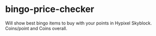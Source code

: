 # bingo-price-checker
Will show best bingo items to buy with your points in Hypixel Skyblock. Coins/point and Coins overall.
